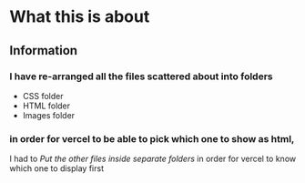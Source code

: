 # What this is about

## Information

### I have re-arranged all the files scattered about into folders


- CSS folder
- HTML folder
- Images folder

### in order for vercel to be able to pick which one to show as html,

I had to *Put the other files inside separate folders* in order for vercel to know which one to display first

